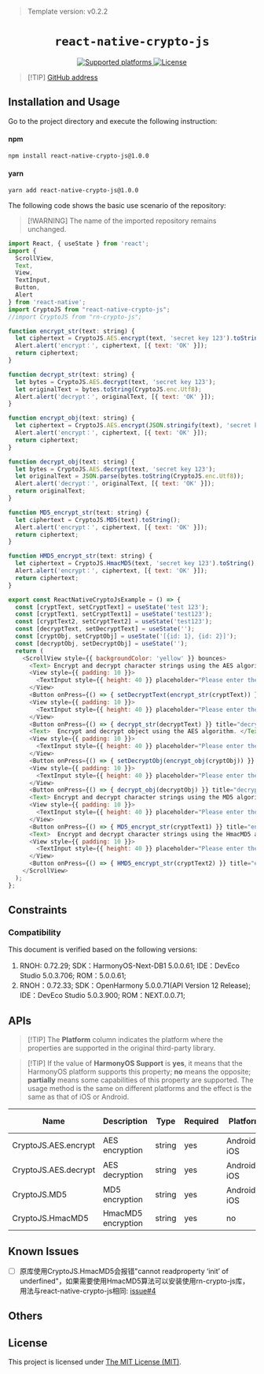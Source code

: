 > Template version: v0.2.2

<p align="center">
  <h1 align="center"> <code>react-native-crypto-js</code> </h1>
</p>
<p align="center">
    <a href="https://github.com/imchintan/react-native-crypto-js">
        <img src="https://img.shields.io/badge/platforms-android%20|%20ios%20|%20harmony%20-lightgrey.svg" alt="Supported platforms" />
    </a>
    <a href="https://github.com/imchintan/react-native-crypto-js/blob/master/LICENSE">
        <img src="https://img.shields.io/badge/license-MIT-green.svg" alt="License" />
    </a>
</p>

> [!TIP] [GitHub address](https://github.com/imchintan/react-native-crypto-js)

## Installation and Usage

Go to the project directory and execute the following instruction:

<!-- tabs:start -->

#### **npm**

```bash
npm install react-native-crypto-js@1.0.0
```

#### **yarn**

```bash
yarn add react-native-crypto-js@1.0.0
```

<!-- tabs:end -->

The following code shows the basic use scenario of the repository:

> [!WARNING] The name of the imported repository remains unchanged.

```js
import React, { useState } from 'react';
import {
  ScrollView,
  Text,
  View,
  TextInput,
  Button,
  Alert
} from 'react-native';
import CryptoJS from "react-native-crypto-js";
//import CryptoJS from "rn-crypto-js";

function encrypt_str(text: string) {
  let ciphertext = CryptoJS.AES.encrypt(text, 'secret key 123').toString();
  Alert.alert('encrypt：', ciphertext, [{ text: 'OK' }]);
  return ciphertext;
}

function decrypt_str(text: string) {
  let bytes = CryptoJS.AES.decrypt(text, 'secret key 123');
  let originalText = bytes.toString(CryptoJS.enc.Utf8);
  Alert.alert('decrypt：', originalText, [{ text: 'OK' }]);
}

function encrypt_obj(text: string) {
  let ciphertext = CryptoJS.AES.encrypt(JSON.stringify(text), 'secret key 123').toString();
  Alert.alert('encrypt：', ciphertext, [{ text: 'OK' }]);
  return ciphertext;
}

function decrypt_obj(text: string) {
  let bytes = CryptoJS.AES.decrypt(text, 'secret key 123');
  let originalText = JSON.parse(bytes.toString(CryptoJS.enc.Utf8));
  Alert.alert('decrypt：', originalText, [{ text: 'OK' }]);
  return originalText;
}

function MD5_encrypt_str(text: string) {
  let ciphertext = CryptoJS.MD5(text).toString();
  Alert.alert('encrypt：', ciphertext, [{ text: 'OK' }]);
  return ciphertext;
}

function HMD5_encrypt_str(text: string) {
  let ciphertext = CryptoJS.HmacMD5(text, 'secret key 123').toString();
  Alert.alert('encrypt：', ciphertext, [{ text: 'OK' }]);
  return ciphertext;
}

export const ReactNativeCryptoJsExample = () => {
  const [cryptText, setCryptText] = useState('test 123');
  const [cryptText1, setCryptText1] = useState('test123');
  const [cryptText2, setCryptText2] = useState('test123');
  const [decryptText, setDecryptText] = useState('');
  const [cryptObj, setCryptObj] = useState('[{id: 1}, {id: 2}]');
  const [decryptObj, setDecryptObj] = useState('');
  return (
    <ScrollView style={{ backgroundColor: 'yellow' }} bounces>
      <Text> Encrypt and decrypt character strings using the AES algorithm. </Text>
      <View style={{ padding: 10 }}>
        <TextInput style={{ height: 40 }} placeholder="Please enter the content." onChangeText={(cryptText: React.SetStateAction<string>) => setCryptText(cryptText)} defaultValue={cryptText} />
      </View>
      <Button onPress={() => { setDecryptText(encrypt_str(cryptText)) }} title="encrypt strings" />
      <View style={{ padding: 10 }}>
        <TextInput style={{ height: 40 }} placeholder="Please enter the content." onChangeText={(decryptText: React.SetStateAction<string>) => setDecryptText(decryptText)} defaultValue={decryptText} />
      </View>
      <Button onPress={() => { decrypt_str(decryptText) }} title="decrypt strings" />
      <Text>  Encrypt and decrypt object using the AES algorithm. </Text>
      <View style={{ padding: 10 }}>
        <TextInput style={{ height: 40 }} placeholder="Please enter the content." onChangeText={(cryptObj: React.SetStateAction<string>) => setCryptObj(cryptObj)} defaultValue={cryptObj} />
      </View>
      <Button onPress={() => { setDecryptObj(encrypt_obj(cryptObj)) }} title="encrypt object" />
      <View style={{ padding: 10 }}>
        <TextInput style={{ height: 40 }} placeholder="Please enter the content." onChangeText={(decryptObj: React.SetStateAction<string>) => setDecryptObj(decryptObj)} defaultValue={decryptObj} />
      </View>
      <Button onPress={() => { decrypt_obj(decryptObj) }} title="decrypt object" />
      <Text> Encrypt and decrypt character strings using the MD5 algorithm. </Text>
      <View style={{ padding: 10 }}>
        <TextInput style={{ height: 40 }} placeholder="Please enter the content." onChangeText={(cryptText1: React.SetStateAction<string>) => setCryptText1(cryptText1)} defaultValue={cryptText1} />
      </View>
      <Button onPress={() => { MD5_encrypt_str(cryptText1) }} title="encrypt" />
      <Text>  Encrypt and decrypt character strings using the HmacMD5 algorithm. </Text>
      <View style={{ padding: 10 }}>
        <TextInput style={{ height: 40 }} placeholder="Please enter the content." onChangeText={(cryptText2: React.SetStateAction<string>) => setCryptText2(cryptText2)} defaultValue={cryptText2} />
      </View>
      <Button onPress={() => { HMD5_encrypt_str(cryptText2) }} title="encrypt" />
    </ScrollView>
  );
};
```

## Constraints

### Compatibility

This document is verified based on the following versions:

1. RNOH: 0.72.29; SDK：HarmonyOS-Next-DB1 5.0.0.61; IDE：DevEco Studio 5.0.3.706; ROM：5.0.0.61;
2. RNOH：0.72.33; SDK：OpenHarmony 5.0.0.71(API Version 12 Release); IDE：DevEco Studio 5.0.3.900; ROM：NEXT.0.0.71;

## APIs

> [!TIP] The **Platform** column indicates the platform where the properties are supported in the original third-party library.

> [!TIP] If the value of **HarmonyOS Support** is **yes**, it means that the HarmonyOS platform supports this property; **no** means the opposite; **partially** means some capabilities of this property are supported. The usage method is the same on different platforms and the effect is the same as that of iOS or Android.

| Name             | Description | Type | Required | Platform | HarmonyOS Support |
| -------------------- | --------------- | -------- | -------- | -------- | ----------------- |
| CryptoJS.AES.encrypt | AES encryption | string   | yes      | Android、iOS      | yes               |
| CryptoJS.AES.decrypt | AES decryption | string   | yes      | Android、iOS      | yes               |
| CryptoJS.MD5         | MD5 encryption | string   | yes      | Android、iOS      | yes               |
| CryptoJS.HmacMD5     | HmacMD5 encryption | string   | yes      | no       | no                |

## Known Issues

- [ ] 原库使用CryptoJS.HmacMD5会报错"cannot readproperty ‘init’ of underfined"，如果需要使用HmacMD5算法可以安装使用rn-crypto-js库，用法与react-native-crypto-js相同: [issue#4](https://github.com/imchintan/react-native-crypto-js/issues/3)

## Others

## License

This project is licensed under [The MIT License (MIT)](https://github.com/imchintan/react-native-crypto-js/blob/master/LICENSE).
